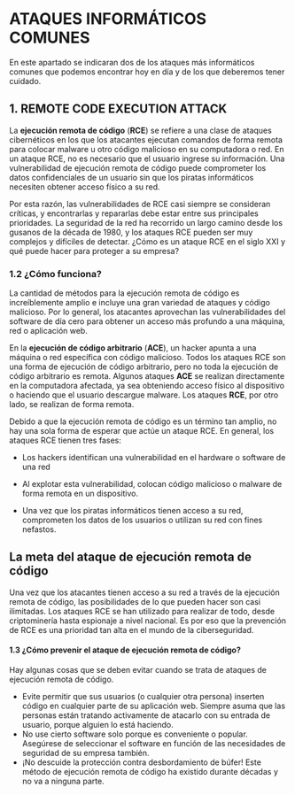 # **ATAQUES INFORMÁTICOS COMUNES**



En este apartado se indicaran dos de los ataques más informáticos comunes que podemos encontrar hoy en día y de los que deberemos tener cuidado.



## 1. REMOTE CODE EXECUTION ATTACK



La **ejecución remota de código** (**RCE**) se refiere a una clase de ataques cibernéticos en los que los atacantes ejecutan comandos de forma remota para colocar malware u otro código malicioso en su computadora o red. En un ataque RCE, no es necesario que el usuario ingrese su información. Una vulnerabilidad de ejecución remota de código puede comprometer los datos confidenciales de un usuario sin que los piratas informáticos necesiten obtener acceso físico a su red.

Por esta razón, las vulnerabilidades de RCE casi siempre se consideran críticas, y encontrarlas y repararlas debe estar entre sus principales prioridades. La seguridad de la red ha recorrido un largo camino desde los gusanos de la década de 1980, y los ataques RCE pueden ser muy complejos y difíciles de detectar. ¿Cómo es un ataque RCE en el siglo XXI y qué puede hacer para proteger a su empresa?



### 1.2 ¿Cómo funciona?

La cantidad de métodos para la ejecución remota de código es increíblemente amplio e incluye una gran variedad de ataques y código malicioso. Por lo general, los atacantes aprovechan las vulnerabilidades del software de día cero para obtener un acceso más profundo a una máquina, red o aplicación web.



En la **ejecución de código arbitrario** (**ACE**), un hacker apunta a una máquina o red específica con código malicioso. Todos los ataques RCE son una forma de ejecución de código arbitrario, pero no toda la ejecución de código arbitrario es remota. Algunos ataques **ACE** se realizan directamente en la computadora afectada, ya sea obteniendo acceso físico al dispositivo o haciendo que el usuario descargue malware. Los ataques **RCE**, por otro lado, se realizan de forma remota.



Debido a que la ejecución remota de código es un término tan amplio, no hay una sola forma de esperar que actúe un ataque RCE. En general, los ataques RCE tienen tres fases:

- Los hackers identifican una vulnerabilidad en el hardware o software de una red

- Al explotar esta vulnerabilidad, colocan código malicioso o malware de forma remota en un dispositivo.

- Una vez que los piratas informáticos tienen acceso a su red, comprometen los datos de los usuarios o utilizan su red con fines nefastos.



## La meta del ataque de ejecución remota de código



Una vez que los atacantes tienen acceso a su red a través de la ejecución remota de código, las posibilidades de lo que pueden hacer son casi ilimitadas. Los ataques RCE se han utilizado para realizar de todo, desde criptominería hasta espionaje a nivel nacional. Es por eso que la prevención de RCE es una prioridad tan alta en el mundo de la ciberseguridad.





#### 1.3 ¿Cómo prevenir el ataque de ejecución remota de código?



Hay algunas cosas que se deben evitar cuando se trata de ataques de ejecución remota de código.

- Evite permitir que sus usuarios (o cualquier otra persona) inserten código en cualquier parte de su aplicación web. Siempre asuma que las personas están tratando activamente de atacarlo con su entrada de usuario, porque alguien lo está haciendo.
- No use cierto software solo porque es conveniente o popular. Asegúrese de seleccionar el software en función de las necesidades de seguridad de su empresa también.
- ¡No descuide la protección contra desbordamiento de búfer! Este método de ejecución remota de código ha existido durante décadas y no va a ninguna parte.









